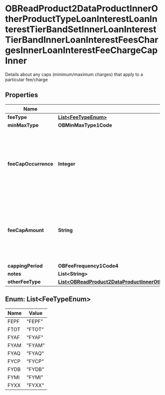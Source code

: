 

# OBReadProduct2DataProductInnerOtherProductTypeLoanInterestLoanInterestTierBandSetInnerLoanInterestTierBandInnerLoanInterestFeesChargesInnerLoanInterestFeeChargeCapInner

Details about any caps (minimum/maximum charges) that apply to a particular fee/charge

## Properties

| Name | Type | Description | Notes |
|------------ | ------------- | ------------- | -------------|
|**feeType** | [**List&lt;FeeTypeEnum&gt;**](#List&lt;FeeTypeEnum&gt;) |  |  |
|**minMaxType** | **OBMinMaxType1Code** |  |  |
|**feeCapOccurrence** | **Integer** | fee/charges are captured dependent on the number of occurrences rather than capped at a particular amount |  [optional] |
|**feeCapAmount** | **String** | Cap amount charged for a fee/charge (where it is charged in terms of an amount rather than a rate) |  [optional] |
|**cappingPeriod** | **OBFeeFrequency1Code4** |  |  [optional] |
|**notes** | **List&lt;String&gt;** |  |  [optional] |
|**otherFeeType** | [**List&lt;OBReadProduct2DataProductInnerOtherProductTypeOverdraftOverdraftTierBandSetInnerOverdraftTierBandInnerOverdraftFeesChargesInnerOverdraftFeeChargeCapInnerOtherFeeTypeInner&gt;**](OBReadProduct2DataProductInnerOtherProductTypeOverdraftOverdraftTierBandSetInnerOverdraftTierBandInnerOverdraftFeesChargesInnerOverdraftFeeChargeCapInnerOtherFeeTypeInner.md) |  |  [optional] |



## Enum: List&lt;FeeTypeEnum&gt;

| Name | Value |
|---- | -----|
| FEPF | &quot;FEPF&quot; |
| FTOT | &quot;FTOT&quot; |
| FYAF | &quot;FYAF&quot; |
| FYAM | &quot;FYAM&quot; |
| FYAQ | &quot;FYAQ&quot; |
| FYCP | &quot;FYCP&quot; |
| FYDB | &quot;FYDB&quot; |
| FYMI | &quot;FYMI&quot; |
| FYXX | &quot;FYXX&quot; |



